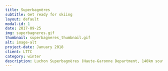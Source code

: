 ```yaml
---
title: Superbagnères
subtitle: Get ready for skiing
layout: default
modal-id: 1
date: 2017-09-25
img: superbagneres.gif
thumbnail: superbagneres_thumbnail.gif
alt: image-alt
project-date: January 2018
client: LTTC
category: winter
description: Luchon Superbagnères (Haute-Garonne Department, 140km south of Toulouse) opens you the doors of the Pyrenees and invites you to discover its ski area located on a naturally sunny balcony where you can enjoy breathtaking views over the valley of Luchon and the Maladeta massif, including Aneto, which is the highest peak in the Pyrenees
---
```

